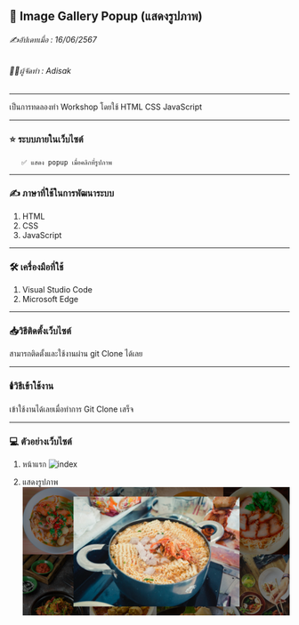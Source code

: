 ## 📖 Image Gallery Popup (แสดงรูปภาพ)
###### ✍️อัปเดทเมื่อ : 16/06/2567
###### 👨‍💻ผู้จัดทำ : Adisak
___
 
 เป็นการทดลองทำ Workshop โดยใช้ HTML CSS JavaScript

___ 

### ⭐ ระบบภายในเว็บไซต์
       ✅ แสดง popup เมื่อคลิกที่รูปภาพ
___

### ✍️ ภาษาที่ใช้ในการพัฒนาระบบ

1. HTML
2. CSS
3. JavaScript

___

### 🛠️ เครื่องมือที่ใช้

1. Visual Studio Code
2. Microsoft Edge

___

### 📥วิธีติดตั้งเว็บไซต์
  สามารถติดตั้งและใช้งานผ่าน git Clone ได้เลย
___

### 🕯️วิธีเข้าใช้งาน
  เข้าใช้งานได้เลยเมื่อทำการ Git Clone เสร็จ
___

### 💻 ตัวอย่างเว็บไซต์

1. หน้าแรก
![index](https://github.com/Adisak-KS/Workshop-Image-Gallery-Popup/blob/main/previews/pre-1.png)

2. แสดงรูปภาพ
![index](https://github.com/Adisak-KS/Workshop-Image-Gallery-Popup/blob/main/previews/pre-2.png)
